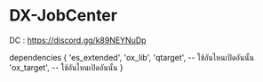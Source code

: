 # DX-JobCenter

DC : https://discord.gg/k89NEYNuDp

dependencies {
    'es_extended',
    'ox_lib',
    'qtarget', -- ใช้อันไหนเปิดอันนั้น
    'ox_target', -- ใช้อันไหนเปิดอันนั้น
}
